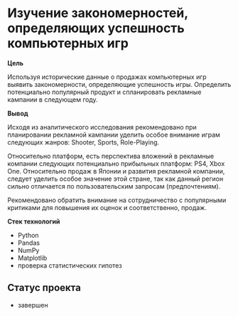 # Изучение закономерностей, определяющих успешность компьютерных игр

**Цель**

Используя исторические данные о продажах компьютерных игр выявить закономерности, определяющие успешность игры. Определить потенциально популярный продукт и спланировать рекламные кампании в следующем году.

**Вывод**

Исходя из аналитического исследования рекомендовано при планировании рекламной кампании уделить особое внимание играм следующих жанров:
Shooter, Sports, Role-Playing. 

Относительно платформ, есть перспектива вложений в рекламные компании следующих потенциально прибыльных платформ: PS4, Xbox One. 
Относительно продаж в Японии и развития рекламной компании, следует уделить особое значение этой стране, так как данный регион сильно отличается по пользовательским запросам (предпочтениям).

Рекомендовано обратить внимание на сотрудничество с популярными критиками для повышения их оценок и соответственно, продаж.


**Стек технологий**
- Python
- Pandas
- NumPy
- Matplotlib
- проверка статистических гипотез

## Статус проекта
- завершен
